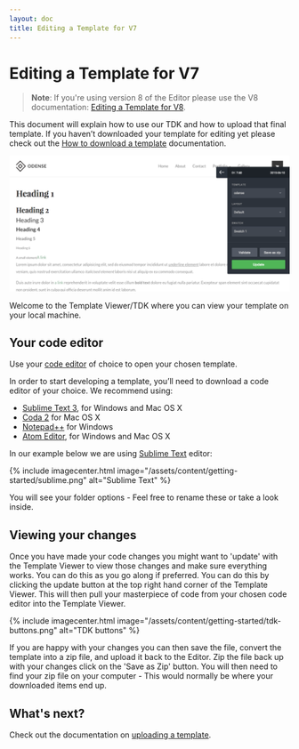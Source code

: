 ```yaml
---
layout: doc
title: Editing a Template for V7
---
```


# Editing a Template for V7

> **Note**: If you're using version 8 of the Editor please use the V8 documentation: [Editing a Template for V8](/v8/getting-started/editing/).

This document will explain how to use our TDK and how to upload that final template. If you haven’t downloaded your template for editing yet please check out the [How to download a template](/getting-started/downloading/) documentation.

![TDK](/assets/content/getting-started/tdk.png)

Welcome to the Template Viewer/TDK where you can view your template on your local machine.

## Your code editor

Use your [code editor](/getting-started/local-development/#download-a-code-editor) of choice to open your chosen template.

In order to start developing a template, you’ll need to download a code editor of your choice.
We recommend using:

- [Sublime Text 3](http://www.sublimetext.com/3), for Windows and Mac OS X
- [Coda 2](http://panic.com/coda/) for Mac OS X
- [Notepad++](http://notepad-plus-plus.org/) for Windows
- [Atom Editor](https://atom.io/), for Windows and Mac OS X

In our example below we are using [Sublime Text](http://www.sublimetext.com/3) editor:

{% include imagecenter.html image="/assets/content/getting-started/sublime.png" alt="Sublime Text" %}

You will see your folder options - Feel free to rename these or take a look inside.

## Viewing your changes

Once you have made your code changes you might want to 'update' with the Template Viewer to view those changes and make sure everything works. You can do this as you go along if preferred. You can do this by clicking the update button at the top right hand corner of the Template Viewer. This will then pull your masterpiece of code from your chosen code editor into the Template Viewer.

{% include imagecenter.html image="/assets/content/getting-started/tdk-buttons.png" alt="TDK buttons" %}

If you are happy with your changes you can then save the file, convert the template into a zip file, and upload it back to the Editor. Zip the file back up with your changes click on the 'Save as Zip' button. You will then need to find your zip file on your computer - This would normally be where your downloaded items end up.

## What's next?

Check out the documentation on [uploading a template](/getting-started/uploading/).
